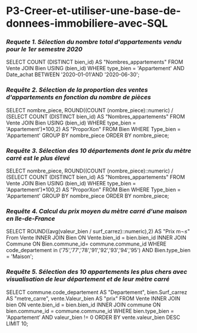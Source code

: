 # P3-Creer-et-utiliser-une-base-de-donnees-immobiliere-avec-SQL

### *Requete 1. Sélection du nombre total d'appartements vendu pour le 1er semestre 2020*
SELECT COUNT (DISTINCT bien_id) AS "Nombres_appartements"
FROM Vente
JOIN Bien USING (bien_id)
WHERE type_bien = 'Appartement'
AND Date_achat BETWEEN '2020-01-01'AND '2020-06-30';

### *Requête 2. Sélection de la proportion des ventes d'appartements en fonction du nombre de pièces*
SELECT nombre_piece,
ROUND((COUNT (nombre_piece)::numeric)
/
(SELECT COUNT (DISTINCT bien_id) AS "Nombres_appartements"
FROM Vente
JOIN Bien USING (bien_id)
WHERE type_bien = 'Appartement')*100,2) AS "ProporXon"
FROM Bien
WHERE Type_bien = 'Appartement'
GROUP BY nombre_piece ORDER BY nombre_piece;

### *Requête 3. Sélection des 10 départements dont le prix du mètre carré est le plus élevé*
SELECT nombre_piece,
ROUND((COUNT (nombre_piece)::numeric)
/
(SELECT COUNT (DISTINCT bien_id) AS "Nombres_appartements"
FROM Vente
JOIN Bien USING (bien_id)
WHERE type_bien = 'Appartement')*100,2) AS "ProporXon"
FROM Bien
WHERE Type_bien = 'Appartement'
GROUP BY nombre_piece ORDER BY nombre_piece;

### *Requête 4. Calcul du prix moyen du mètre carré d'une maison en Ile-de-France*
SELECT ROUND((avg(valeur_bien /
surf_carrez)::numeric),2) AS "Prix m¬≤"
From Vente
INNER JOIN Bien ON Vente.bien_id = bien.bien_id
INNER JOIN Commune ON Bien.commune_id= commune.commune_id WHERE code_departement in ('75','77','78','91','92','93','94','95')
AND Bien.type_bien = 'Maison';

### *Requête 5. Sélection des 10 appartements les plus chers avec visualisation de leur département et de leur mètre carré*
SELECT
commune.code_departement AS "Departement",
bien.Surf_carrez AS "metre_carre",
vente.Valeur_bien AS "prix"
FROM Vente
INNER JOIN bien
ON vente.bien_id = bien.bien_id
INNER JOIN commune
ON bien.commune_id = commune.commune_id
WHERE bien.type_bien = 'Appartement’
AND valeur_bien != 0 ORDER BY vente.valeur_bien
DESC LIMIT 10;
